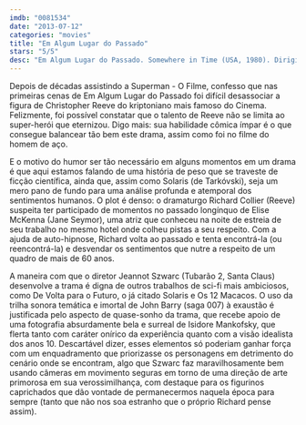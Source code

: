 ```yaml
---
imdb: "0081534"
date: "2013-07-12"
categories: "movies"
title: "Em Algum Lugar do Passado"
stars: "5/5"
desc: "Em Algum Lugar do Passado. Somewhere in Time (USA, 1980). Dirigido por Jeannot Szwarc. Escrito por Richard Matheson, Richard Matheson. Com Christopher Reeve, Jane Seymour, Christopher Plummer, Teresa Wright, Bill Erwin, George Voskovec, Susan French, John Alvin, Eddra Gale."
---
```

Depois de décadas assistindo a Superman - O Filme, confesso que nas primeiras cenas de Em Algum Lugar do Passado foi difícil desassociar a figura de Christopher Reeve do kriptoniano mais famoso do Cinema. Felizmente, foi possível constatar que o talento de Reeve não se limita ao super-herói que eternizou. Digo mais: sua habilidade cômica ímpar é o que consegue balancear tão bem este drama, assim como foi no filme do homem de aço.

E o motivo do humor ser tão necessário em alguns momentos em um drama é que aqui estamos falando de uma história de peso que se traveste de ficção científica, ainda que, assim como Solaris (de Tarkóvski), seja um mero pano de fundo para uma análise profunda e atemporal dos sentimentos humanos. O plot é denso: o dramaturgo Richard Collier (Reeve) suspeita ter participado de momentos no passado longínquo de Elise McKenna (Jane Seymor), uma atriz que conheceu na noite de estreia de seu trabalho no mesmo hotel onde colheu pistas a seu respeito. Com a ajuda de auto-hipnose, Richard volta ao passado e tenta encontrá-la (ou reencontrá-la) e desvendar os sentimentos que nutre a respeito de um quadro de mais de 60 anos.

A maneira com que o diretor Jeannot Szwarc (Tubarão 2, Santa Claus) desenvolve a trama é digna de outros trabalhos de sci-fi mais ambiciosos, como De Volta para o Futuro, o já citado Solaris e Os 12 Macacos. O uso da trilha sonora temática e imortal de John Barry (saga 007) à exaustão é justificada pelo aspecto de quase-sonho da trama, que recebe apoio de uma fotografia absurdamente bela e surreal de Isidore Mankofsky, que flerta tanto com caráter onírico da experiência quanto com a visão idealista dos anos 10. Descartável dizer, esses elementos só poderiam ganhar força com um enquadramento que priorizasse os personagens em detrimento do cenário onde se encontram, algo que Szwarc faz maravilhosamente bem usando câmeras em movimento seguras em torno de uma direção de arte primorosa em sua verossimilhança, com destaque para os figurinos caprichados que dão vontade de permanecermos naquela época para sempre (tanto que não nos soa estranho que o próprio Richard pense assim).

